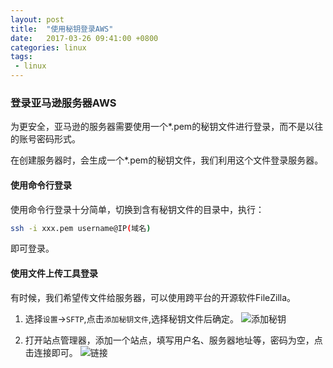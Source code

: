 ```yaml
---
layout: post
title:  "使用秘钥登录AWS"
date:   2017-03-26 09:41:00 +0800
categories: linux 
tags:
 - linux
---
```


### 登录亚马逊服务器AWS

为更安全，亚马逊的服务器需要使用一个*.pem的秘钥文件进行登录，而不是以往的账号密码形式。

在创建服务器时，会生成一个*.pem的秘钥文件，我们利用这个文件登录服务器。

#### 使用命令行登录

使用命令行登录十分简单，切换到含有秘钥文件的目录中，执行：

```sh
ssh -i xxx.pem username@IP(域名)
```
即可登录。

#### 使用文件上传工具登录

有时候，我们希望传文件给服务器，可以使用跨平台的开源软件FileZilla。

1. 选择`设置`->`SFTP`,点击`添加秘钥文件`,选择秘钥文件后确定。
![添加秘钥](http://img.blog.csdn.net/20170104101357772?watermark/2/text/aHR0cDovL2Jsb2cuY3Nkbi5uZXQvd3RoZmVuZw==/font/5a6L5L2T/fontsize/400/fill/I0JBQkFCMA==/dissolve/70/gravity/SouthEast)

2. 打开站点管理器，添加一个站点，填写用户名、服务器地址等，密码为空，点击连接即可。
![链接](http://img.blog.csdn.net/20170104101452210?watermark/2/text/aHR0cDovL2Jsb2cuY3Nkbi5uZXQvd3RoZmVuZw==/font/5a6L5L2T/fontsize/400/fill/I0JBQkFCMA==/dissolve/70/gravity/SouthEast)


